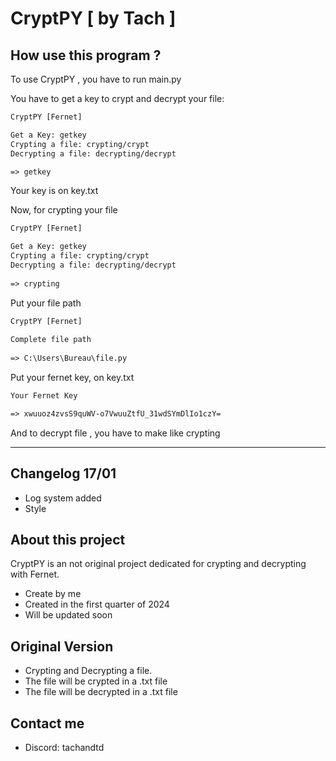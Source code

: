 # CryptPY [ by Tach ]

## How use this program ?

To use CryptPY , you have to run main.py

You have to get a key to crypt and decrypt your file: 

```txt
CryptPY [Fernet]

Get a Key: getkey
Crypting a file: crypting/crypt
Decrypting a file: decrypting/decrypt

=> getkey
```

Your key is on key.txt

Now, for crypting your file

```txt
CryptPY [Fernet]

Get a Key: getkey
Crypting a file: crypting/crypt
Decrypting a file: decrypting/decrypt
 
=> crypting
```

Put your file path

```txt
CryptPY [Fernet]
 
Complete file path
 
=> C:\Users\Bureau\file.py
```

Put your fernet key, on key.txt

```txt
Your Fernet Key

=> xwuuoz4zvsS9quWV-o7VwuuZtfU_31wdSYmDlIo1czY= 
```

And to decrypt file , you have to make like crypting

----------------------------

## Changelog 17/01

- Log system added
- Style

## About this project 

CryptPY is an not original project dedicated for crypting and decrypting with Fernet.

- Create by me
- Created in the first quarter of 2024
- Will be updated soon 

## Original Version

- Crypting and Decrypting a file.
- The file will be crypted in a .txt file
- The file will be decrypted in a .txt file

## Contact me

- Discord: tachandtd
